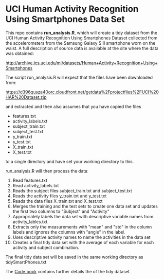 UCI Human Activity Recognition Using Smartphones Data Set
==========

This repo contains **run_analysis.R**, which will create a tidy dataset from the UCI Human Activity Recognition Using Smartphones Dataset collected from the accelerometers from the Samsung Galaxy S II smartphone worn on the waist. A full description of source data is available at the site where the data was obtained: 

http://archive.ics.uci.edu/ml/datasets/Human+Activity+Recognition+Using+Smartphones

The script run_analysis.R will expect that the files have been downloaded from:

https://d396qusza40orc.cloudfront.net/getdata%2Fprojectfiles%2FUCI%20HAR%20Dataset.zip

and extracted and then also assumes that you have copied the files 

- features.txt
- activity_labels.txt
- subject_train.txt
- subject_test.txt
- y_train.txt
- y_test.txt
- X_train.txt
- X_test.txt

to a single directory and have set your working directory to this.

run_analysis.R will then process the data:

1. Read features.txt
2. Read activity_labels.txt
3. Reads the subject files subject_train.txt and subject_test.txt
4. Reads the activity files y_train.txt and y_test.txt
5. Reads the data files X_train.txt and X_test.txt
6. Merges the training and the test sets to create one data set and updates the first two columns to "Subject" and "Activity"
7. Appropriately labels the data set with descriptive variable names from activity_lables.txt.
8. Extracts only the measurements with "mean" and "std" in the column labels and ignores the columns with "angle" in the label.
9. Uses descriptive activity names to name the activities in the data set
10. Creates a final tidy data set with the average of each variable for each activity and subject combination. 

The final tidy data set will be saved in the same working directory as tidySmartPhones.txt

The [Code book](CodeBook.md) contains further details the of the tidy dataset.  
